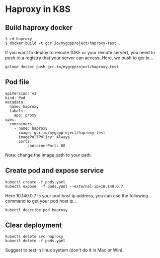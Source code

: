 # Haproxy in K8S

## Build haproxy docker

```
$ cd haproxy
$ docker build -t gcr.io/mygcpproject/haproxy-test .
```
If you want to deploy to remote (GKE or your remote server), you need to push to a registry that your server can access. Here, we push to gcr.io...

```
gcloud docker push gcr.io/mygcpproject/haproxy-test
```

## Pod file

```
apiVersion: v1
kind: Pod
metadata:
  name: haproxy
  labels:
    app: proxy
spec:
  containers:
    - name: haproxy
      image: gcr.io/mygcpproject/haproxy-test
      imagePullPolicy: Always
      ports:
        - containerPort: 80
```

Note: change the image path to your path.

## Create pod and expose service

```
kubectl create -f pods.yaml 
kubectl expose  -f pods.yaml --external-ip=10.140.0.7
```

Here 10.140.0.7 is your pod host ip address, you can use the following command to get your pod host ip...

```
kubectl describe pod haproxy
```

## Clear deployment

```
kubectl delete svc haproxy 
kubectl delete -f pods.yaml
```

Suggest to test in linux system (don't do it in Mac or Win).
